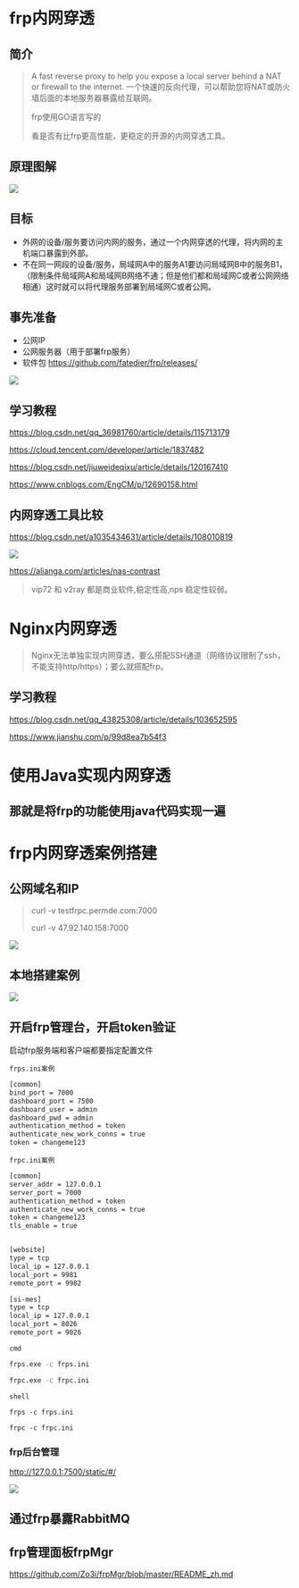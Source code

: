# frp内网穿透

## 简介

> A fast reverse proxy to help you expose a local server behind a NAT or firewall to the internet.
> 一个快速的反向代理，可以帮助您将NAT或防火墙后面的本地服务器暴露给互联网。
>
> frp使用GO语言写的
>
> 看是否有比frp更高性能，更稳定的开源的内网穿透工具。

## 原理图解

![](img/Snipaste_2023-10-07_14-31-12.jpg)

## 目标

- 外网的设备/服务要访问内网的服务，通过一个内网穿透的代理，将内网的主机端口暴露到外部。
- 不在同一网段的设备/服务，局域网A中的服务A1要访问局域网B中的服务B1，（限制条件局域网A和局域网B网络不通；但是他们都和局域网C或者公网网络相通）这时就可以将代理服务部署到局域网C或者公网。

## 事先准备

- 公网IP
- 公网服务器（用于部署frp服务）
- 软件包 https://github.com/fatedier/frp/releases/

![](img/Snipaste_2023-10-07_14-41-30.jpg)

## 学习教程

https://blog.csdn.net/qq_36981760/article/details/115713179

https://cloud.tencent.com/developer/article/1837482

https://blog.csdn.net/jiuweideqixu/article/details/120167410

https://www.cnblogs.com/EngCM/p/12690158.html

## 内网穿透工具比较

https://blog.csdn.net/a1035434631/article/details/108010819

![](img/Snipaste_2023-10-07_15-48-46.jpg)

https://alianga.com/articles/nas-contrast

> vip72 和 v2ray 都是商业软件,稳定性高,nps 稳定性较弱。

# Nginx内网穿透

> Nginx无法单独实现内网穿透，要么搭配SSH通道（网络协议限制了ssh，不能支持http/https）；要么就搭配frp。

## 学习教程

https://blog.csdn.net/qq_43825308/article/details/103652595

https://www.jianshu.com/p/99d8ea7b54f3





# 使用Java实现内网穿透

## 那就是将frp的功能使用java代码实现一遍



# frp内网穿透案例搭建

## 公网域名和IP

> curl -v testfrpc.permde.com:7000
>
> curl -v 47.92.140.158:7000

![](img/singcheer_frps_ini.jpg)

## 本地搭建案例

![](img/Snipaste_2023-10-07_17-15-11.jpg)

## 开启frp管理台，开启token验证

启动frp服务端和客户端都要指定配置文件

`frps.ini案例`

```txt
[common]
bind_port = 7000
dashboard_port = 7500
dashboard_user = admin
dashboard_pwd = admin
authentication_method = token
authenticate_new_work_conns = true
token = changeme123
```

`frpc.ini案例`

```txt
[common]
server_addr = 127.0.0.1
server_port = 7000
authentication_method = token
authenticate_new_work_conns = true
token = changeme123
tls_enable = true


[website]
type = tcp
local_ip = 127.0.0.1
local_port = 9981
remote_port = 9982

[si-mes]
type = tcp
local_ip = 127.0.0.1
local_port = 8026
remote_port = 9026

```

`cmd`

```cmd
frps.exe -c frps.ini

frpc.exe -c frpc.ini
```

`shell`

```shell
frps -c frps.ini

frpc -c frpc.ini
```

### frp后台管理

http://127.0.0.1:7500/static/#/

![](img/Snipaste_2023-10-07_17-45-19.jpg)

## 通过frp暴露RabbitMQ

## frp管理面板frpMgr
https://github.com/Zo3i/frpMgr/blob/master/README_zh.md



